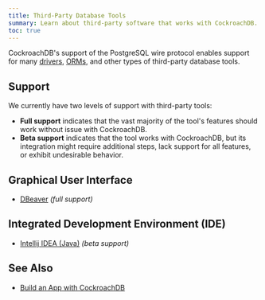 ```yaml
---
title: Third-Party Database Tools
summary: Learn about third-party software that works with CockroachDB.
toc: true
---
```


CockroachDB's support of the PostgreSQL wire protocol enables support for many [drivers](build-an-app-with-cockroachdb.html), [ORMs](build-an-app-with-cockroachdb.html), and other types of third-party database tools.

## Support

We currently have two levels of support with third-party tools:

- **Full support** indicates that the vast majority of the tool's features should work without issue with CockroachDB.
- **Beta support** indicates that the tool works with CockroachDB, but its integration might require additional steps, lack support for all features, or exhibit undesirable behavior.

## Graphical User Interface

- [DBeaver](dbeaver.html) _(full support)_

## Integrated Development Environment (IDE)

- [Intellij IDEA (Java)](intellij-idea.html) _(beta support)_

## See Also

- [Build an App with CockroachDB](build-an-app-with-cockroachdb.html)
